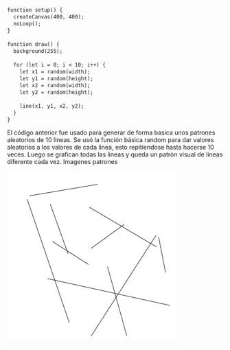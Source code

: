 ```
function setup() {
  createCanvas(400, 400);
  noLoop();
}

function draw() {
  background(255);
  
  for (let i = 0; i < 10; i++) {
    let x1 = random(width);
    let y1 = random(height);
    let x2 = random(width);
    let y2 = random(height);
    
    line(x1, y1, x2, y2);
  }
}
```
El código anterior fue usado para generar de forma basica unos patrones aleatorios de 10 lineas. Se usó la función básica random para dar valores aleatorios a los valores de cada linea, esto repitiendose hasta hacerse 10 veces. Luego se grafican todas las lineas y queda un patrón visual de lineas diferente cada vez.
Imagenes patrones

![Resultado del programa](../../../../assets/un1-ac9-1.png)
